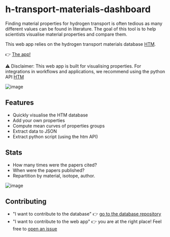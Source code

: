 # h-transport-materials-dashboard

Finding material properties for hydrogen transport is often tedious as many different values can be found in literature.
The goal of this tool is to help scientists visualise material properties and compare them.

This web app relies on the hydrogen transport materials database [HTM](https://github.com/RemDelaporteMathurin/h-transport-materials).

:point_right: [The app!](https://htm-dashboard-uan5l4xr6a-od.a.run.app/)

:warning: Disclaimer: 
This web app is built for visualising properties.
For integrations in workflows and applications, we recommend using the python API [HTM](https://github.com/RemDelaporteMathurin/h-transport-materials)

![image](https://user-images.githubusercontent.com/40028739/194302707-39c7c659-34a4-42d7-adb1-52b08ad72023.png)


## Features
- Quickly visualise the HTM database
- Add your own properties
- Compute mean curves of properties groups
- Extract data to JSON
- Extract python script (using the htm API)

## Stats
- How many times were the papers cited?
- When were the papers published?
- Repartition by material, isotope, author.

![image](https://user-images.githubusercontent.com/40028739/194307879-33fb7953-62b8-4f0a-8c53-1bfece5e1110.png)

## Contributing

- "I want to contribute to the database" :point_right: [go to the database repository](https://github.com/RemDelaporteMathurin/h-transport-materials)
- "I want to contribute to the web app" :point_right: you are at the right place! Feel free to [open an issue](https://github.com/RemDelaporteMathurin/h-transport-materials-dashboard/issues/new)
